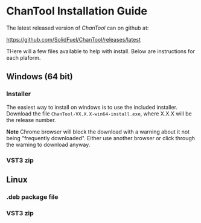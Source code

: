 # ChanTool Installation Guide

The latest released version of _ChanTool_ can on github at:

https://github.com/SolidFuel/ChanTool/releases/latest

THere will a few files available to help with install.
Below are instructions for each plaform.

## Windows (64 bit)

### Installer
The easiest way to install on windows is to use the included installer.
Download the file `ChanTool-VX.X.X-win64-install.exe`, where X.X.X will 
be the release number.

**Note** Chrome browser will block the download with a warning about it
not being "frequently downloaded". Either use another browser or click through
the warning to download anyway.


### VST3 zip

## Linux

### .deb package file

### VST3 zip